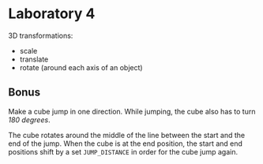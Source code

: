 # Laboratory 4
3D transformations:
- scale
- translate
- rotate (around each axis of an object)

## Bonus
Make a cube jump in one direction. While jumping, the cube also has to turn
*180 degrees*.

The cube rotates around the middle of the line between the start and the end
of the jump. When the cube is at the end position, the start and end positions
shift by a set `JUMP_DISTANCE` in order for the cube jump again.